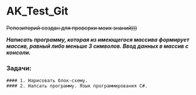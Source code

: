 # AK_Test_Git
~~Репозиторий создан для проверки моих знаний)))~~

***Написать программу, которая из имеющегося массива формирует массив, равный либо меньше 3 символов. Ввод данных в массив с консоли.***
### Задачи:
	#### 1. Нарисовать блок-схему.
	#### 2. Напсать программу. Язык программирования C#.
	
